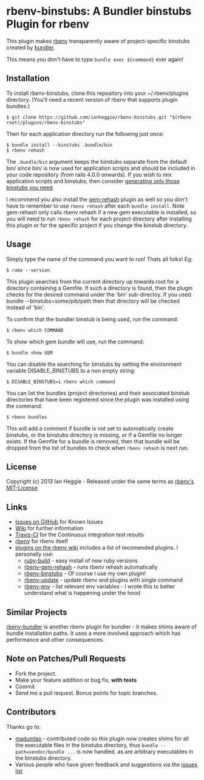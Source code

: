 # rbenv-binstubs: A Bundler binstubs Plugin for rbenv

This plugin makes [rbenv](http://rbenv.org/) transparently
aware of project-specific binstubs created by [bundler](http://gembundler.com/).

This means you don't have to type `bundle exec ${command}` ever again!

## Installation

To install rbenv-binstubs, clone this repository into your ~/.rbenv/plugins directory. (You'll need a recent version of rbenv that supports plugin bundles.)

    $ git clone https://github.com/ianheggie/rbenv-binstubs.git "$(rbenv root)/plugins/rbenv-binstubs"

Then for each application directory run the following just once:

    $ bundle install --binstubs .bundle/bin
    $ rbenv rehash

The `.bundle/bin` argument keeps the binstubs separate from the default bin/ since bin/ is now used for application scripts and should be included in your code repository (from rails 4.0.0 onwards). If you wish to mix application scripts and binstubs, then consider [generating only those binstubs you need](https://coderwall.com/p/vhfxia).

I recommend you also install the [gem-rehash](https://github.com/sstephenson/rbenv-gem-rehash) plugin as well so you don't have to remember to use `rbenv rehash` after each `bundle install`. Note gem-rehash only calls rbenv rehash if a new gem executable is installed, so you will need to run `rbenv rehash` for each project directory after installing this plugin or for the specific project if you change the binstub directory.

## Usage

Simply type the name of the command you want to run! Thats all folks! Eg:

    $ rake --version

This plugin searches from the current directory up towards root for a directory containing a Gemfile.
If such a directory is found, then the plugin checks for the desired command under the 'bin' sub-directoy.
If you used bundle --binstubs=some/pib/path then that directory will be checked instead of 'bin'.

To confirm that the bundler binstub is being used, run the command:

    $ rbenv which COMMAND

To show which gem bundle will use, run the command:

    $ bundle show GEM

You can disable the searching for binstubs by setting the environment variable DISABLE\_BINSTUBS to a non empty string:

    $ DISABLE_BINSTUBS=1 rbenv which command

You can list the bundles (project directories) and their associated binstub directories that have been registered since the plugin was installed using the command:
    
    $ rbenv bundles

This will add a comment if bundle is not set to automatically create binstubs, or the binstubs directory is missing, or if a Gemfile no longer exists. If the Gemfile for a bundle is removed, then that bundle will be dropped from the list of bundles to check when `rbenv rehash` is next run.

## License

Copyright (c) 2013 Ian Heggie - Released under the same terms as [rbenv's MIT-License](https://github.com/sstephenson/rbenv#license)

## Links

* [Issues on GitHub](https://github.com/ianheggie/rbenv-binstubs/issues) for Known Issues
* [Wiki](https://github.com/ianheggie/rbenv-binstubs/wiki) for further information
* [Travis-CI](https://travis-ci.org/ianheggie/rbenv-binstubs) for the Continuous integration test results
* [rbenv](https://github.com/sstephenson/rbenv) for rbenv itself
* [plugins on the rbenv wiki](https://github.com/sstephenson/rbenv/wiki/Plugins) includes a list of recomended plugins. I personally use:
  * [ruby-build](https://github.com/sstephenson/ruby-build) - easy install of new ruby versions
  * [rbenv-gem-rehash](https://github.com/sstephenson/rbenv-gem-rehash) - runs rbenv rehash automatically
  * [rbenv-binstubs](https://github.com/ianheggie/rbenv-binstubs) - Of course I use my own plugin!
  * [rbenv-update](https://github.com/rkh/rbenv-update) - update rbenv and plugins with single command
  * [rbenv-env](https://github.com/ianheggie/rbenv-env) - list relevant env variables - I wrote this to better understand what is happening under the hood

## Similar Projects

[rbenv-bundler](https://github.com/carsomyr/rbenv-bundler) is another rbenv plugin for bundler - it makes shims aware of bundle installation paths. It uses a more involved approach which has performance and other consequences.

## Note on Patches/Pull Requests

* Fork the project.
* Make your feature addition or bug fix, **with tests**
* Commit
* Send me a pull request. Bonus points for topic branches.

## Contributors

Thanks go to:

* [madumlao](https://github.com/madumlao) - contributed code so this plugin now creates shims for all the executable files in the binstubs directory, thus `bundle --path=vendor/bundle ...` is now handled, as are arbitrary executables in the binstubs directory.
* Various people who have given feedback and suggestions via the [issues list](https://github.com/ianheggie/rbenv-binstubs/issues)

